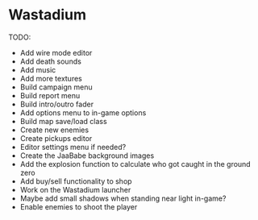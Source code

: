 # Wastadium

TODO:
  - Add wire mode editor
  - Add death sounds
  - Add music
  - Add more textures
  - Build campaign menu
  - Build report menu
  - Build intro/outro fader
  - Add options menu to in-game options
  - Build map save/load class
  - Create new enemies
  - Create pickups editor
  - Editor settings menu if needed?
  - Create the JaaBabe background images
  - Add the explosion function to calculate who got caught in the ground zero
  - Add buy/sell functionality to shop
  - Work on the Wastadium launcher
  - Maybe add small shadows when standing near light in-game?
  - Enable enemies to shoot the player
  
